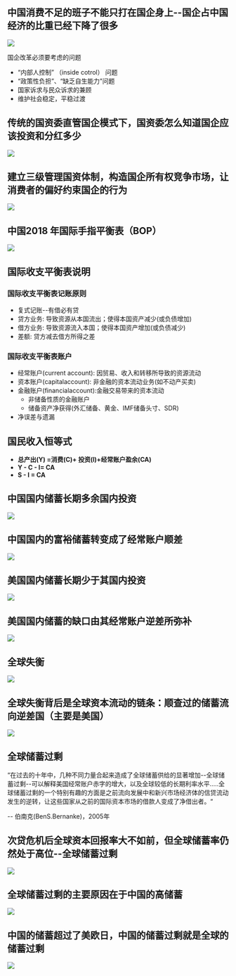 
## 中国消费不足的班子不能只打在国企身上--国企占中国经济的比重已经下降了很多

![](./assets/9a50f68093f21f9c8ea5b7557a391ecb_MD5.jpeg)

国企改革必须要考虑的问题

- “内部人控制” （inside cotrol） 问题
- “政策性负担”、“缺乏自生能力”问题
- 国家诉求与民众诉求的兼顾
- 维护社会稳定，平稳过渡


## 传统的国资委直管国企模式下，国资委怎么知道国企应该投资和分红多少

![](./assets/45c0aeb434aca25df747c44308bb763a_MD5.jpeg)

## 建立三级管理国资体制，构造国企所有权竞争市场，让消费者的偏好约束国企的行为

![](./assets/122d81e46949c37d7b893ff9213256b0_MD5.jpeg)

## 中国2018 年国际手指平衡表（BOP）

![](./assets/4bdc7309f7a02560c482480d047027f3_MD5.jpeg)

## 国际收支平衡表说明
### 国际收支平衡表记账原则
- 复式记账--有借必有贷
- 贷方业务: 导致资源从本国流出；使得本国资产减少(或负债增加)
- 借方业务: 导致资源流入本国；使得本国资产增加(或负债减少)
- 差额: 贷方减去借方所得之差
### 国际收支平衡表账户
- 经常账户(current account): 因贸易、收入和转移所导致的资源流动
- 资本账户(capitalaccount): 非金融的资本流动业务(如不动产买卖)
- 金融账户(financialaccount):金融交易带来的资本流动
	- 非储备性质的金融账户
	- 储备资产净获得(外汇储备、黄金、IMF储备头寸、SDR)
- 净误差与遗漏  

## 国民收入恒等式

- **总产出(Y) =消费(C)+ 投资(I)+经常账户盈余(CA)**
-  **Y - C - I= CA**
- **S - I = CA**

## 中国国内储蓄长期多余国内投资

![](./assets/f63fe2b842ba46d876f700eea50f8aa4_MD5.jpeg)

## 中国国内的富裕储蓄转变成了经常账户顺差

![](./assets/0e2c5448085781543b347b7133d6c22f_MD5.jpeg)

## 美国国内储蓄长期少于其国内投资

![](./assets/78a68a8f01b0d9291683242808fad79f_MD5.jpeg)

## 美国国内储蓄的缺口由其经常账户逆差所弥补

![](./assets/70a7aae4feec7c77a6c081ecc305b7f3_MD5.jpeg)

## 全球失衡

![](./assets/63bf0c7214a1f534d4b36ed50e9d430d_MD5.jpeg)

## 全球失衡背后是全球资本流动的链条：顺查过的储蓄流向逆差国（主要是美国）

![](./assets/0732cc49a2f001564177f428cac58f1d_MD5.jpeg)

## 全球储蓄过剩

“在过去的十年中，几种不同力量合起来造成了全球储蓄供给的显著增加--全球储蓄过剩--可以解释美国经常账户赤字的增大，以及全球较低的长期利率水平.....全球储蓄过剩的一个特别有趣的方面是之前流向发展中和新兴市场经济体的信贷流动发生的逆转，让这些国家从之前的国际资本市场的借款人变成了净借出者。“

-- 伯南克(BenS.Bernanke)，2005年

## 次贷危机后全球资本回报率大不如前，但全球储蓄率仍然处于高位--全球储蓄过剩

![](./assets/ba9b7b9e6ab351879526d6ab82d166da_MD5.jpeg)

## 全球储蓄过剩的主要原因在于中国的高储蓄

![](./assets/966ebb2f2ab8c1e86fc7d1ccf2fab661_MD5.jpeg)


## 中国的储蓄超过了美欧日，中国的储蓄过剩就是全球的储蓄过剩

![](./assets/0d92c8cde273f00ae11d4013b3c572dd_MD5.jpeg)

